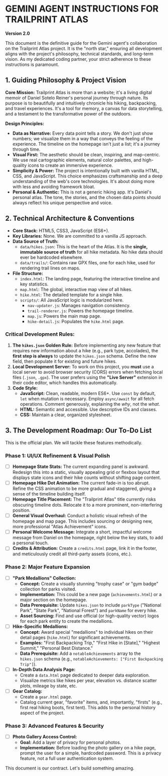 # GEMINI AGENT INSTRUCTIONS FOR TRAILPRINT ATLAS

**Version 2.0**

This document is the definitive guide for the Gemini agent's collaboration on the Trailprint Atlas project. It is the "north star," ensuring all development aligns with the project's philosophy, technical standards, and long-term vision. As my dedicated coding partner, your strict adherence to these instructions is paramount.

## 1. Guiding Philosophy & Project Vision

**Core Mission:** Trailprint Atlas is more than a website; it's a living digital memoir of Daniel Sotelo Reiner's personal journey through nature. Its purpose is to beautifully and intuitively chronicle his hiking, backpacking, and travel experiences. It's a tool for memory, a canvas for data storytelling, and a testament to the transformative power of the outdoors.

**Design Principles:**
*   **Data as Narrative:** Every data point tells a story. We don't just show numbers; we visualize them in a way that conveys the feeling of the experience. The timeline on the homepage isn't just a list; it's a journey through time.
*   **Visual First:** The aesthetic should be clean, inspiring, and map-centric. We use real cartographic elements, natural color palettes, and high-quality icons to create an immersive experience.
*   **Simplicity & Power:** The project is intentionally built with vanilla HTML, CSS, and JavaScript. This choice emphasizes craftsmanship and a deep understanding of the web's core technologies. It's about doing more with less and avoiding framework bloat.
*   **Personal & Authentic:** This is not a generic hiking app. It's Daniel's personal atlas. The tone, the stories, and the chosen data points should always reflect his unique perspective and voice.

## 2. Technical Architecture & Conventions

*   **Core Stack:** HTML5, CSS3, JavaScript (ES6+).
*   **Key Libraries:** None. We are committed to a vanilla JS approach.
*   **Data Source of Truth:**
    *   `data/hikes.json`: This is the heart of the Atlas. It is the **single, immutable source of truth** for all hike metadata. No hike data should ever be hardcoded elsewhere.
    *   `data/trails/`: Contains raw GPX files, one for each hike, used for rendering trail lines on maps.
*   **File Structure:**
    *   `index.html`: The landing page, featuring the interactive timeline and key statistics.
    *   `map.html`: The global, interactive map view of all hikes.
    *   `hike.html`: The detailed template for a single hike.
    *   `scripts/`: All JavaScript logic is modularized here.
        *   `nav-updater.js`: Manages navigation consistency.
        *   `trail-renderer.js`: Powers the homepage timeline.
        *   `map.js`: Powers the main map page.
        *   `hike-detail.js`: Populates the `hike.html` page.

### Critical Development Rules:

1.  **The `hikes.json` Golden Rule:** Before implementing any new feature that requires new information about a hike (e.g., park type, accolades), the **first step is always** to update the `hikes.json` schema. Define the new field, then populate it for existing and future hikes.
2.  **Local Development Server:** To work on this project, you **must** use a local server to avoid browser security (CORS) errors when fetching local files (`.json`, `.gpx`). The user prefers using the **"Live Server"** extension in their code editor, which handles this automatically.
3.  **Code Style:**
    *   **JavaScript:** Clean, readable, modern ES6+. Use `const` by default, `let` when mutation is necessary. Employ `async/await` for all fetch operations. Comment generously, explaining the *why*, not the *what*.
    *   **HTML:** Semantic and accessible. Use descriptive IDs and classes.
    *   **CSS:** Maintain a clear, organized stylesheet.

## 3. The Development Roadmap: Our To-Do List

This is the official plan. We will tackle these features methodically.

### Phase 1: UI/UX Refinement & Visual Polish

*   [ ] **Homepage State Stats:** The current expanding panel is awkward. Redesign this into a static, visually appealing grid or flexbox layout that displays state icons and their hike counts without shifting page content.
*   [ ] **Homepage Hike Dot Animation:** The current fade-in is too abrupt. Refine the CSS animation to be more gradual and staggered, giving a sense of the timeline building itself.
*   [ ] **Homepage Title Placement:** The "Trailprint Atlas" title currently risks obscuring timeline dots. Relocate it to a more prominent, non-interfering position.
*   [ ] **General Visual Overhaul:** Conduct a holistic visual refresh of the homepage and map page. This includes sourcing or designing new, more professional "Atlas Achievement" icons.
*   [ ] **Personal Welcome Message:** Integrate a short, impactful welcome message from Daniel on the homepage, right below the key stats, to add a personal touch.
*   [ ] **Credits & Attribution:** Create a `credits.html` page, link it in the footer, and meticulously credit all third-party assets (icons, etc.).

### Phase 2: Major Feature Expansion

*   [ ] **"Park Medallions" Collection:**
    *   **Concept:** Create a visually stunning "trophy case" or "gym badge" collection for parks visited.
    *   **Implementation:** This could be a new page (`achievements.html`) or a major section on the homepage.
    *   **Data Prerequisite:** Update `hikes.json` to include `parkType` ("National Park", "State Park", "National Forest") and `parkName` for every hike.
    *   **Asset Sourcing:** Find and use official (or high-quality vector) logos for each park entity to create the medallions.
*   [ ] **Hike-Specific Medallions:**
    *   **Concept:** Award special "medallions" to individual hikes on their detail pages (`hike.html`) for significant achievements.
    *   **Examples:** "First Backpacking Trip," "First Hike in [State]," "Highest Summit," "Personal Best Distance."
    *   **Data Prerequisite:** Add a `notableAchievements` array to the `hikes.json` schema (e.g., `notableAchievements: ["First Backpacking Trip"]`).
*   [ ] **In-Depth Data Analysis Page:**
    *   Create a `data.html` page dedicated to deeper data exploration.
    *   Visualize metrics like hikes per year, elevation vs. distance scatter plots, mileage by state, etc.
*   [ ] **Gear Catalog:**
    *   Create a `gear.html` page.
    *   Catalog current gear, "favorite" items, and, importantly, "firsts" (e.g., first real hiking boots, first tent). This adds to the personal history aspect of the project.

### Phase 3: Advanced Features & Security

*   [ ] **Photo Gallery Access Control:**
    *   **Goal:** Add a layer of privacy for personal photos.
    *   **Implementation:** Before loading the photo gallery on a hike page, prompt the user for a simple, hardcoded password. This is a privacy feature, not a full user authentication system.

This document is our contract. Let's build something amazing.
